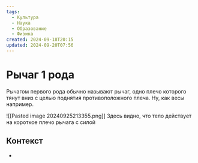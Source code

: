 ```yaml
---
tags:
  - Культура
  - Наука
  - Образование
  - Физика
created: 2024-09-18T20:15
updated: 2024-09-20T07:56
---
```

# Рычаг 1 рода
Рычагом первого рода обычно называют рычаг, одно плечо которого тянут вниз с целью поднятия противоположного плеча. Ну, как весы например.

 ![[Pasted image 20240925213355.png]]
 Здесь видно, что тело действует на короткое плечо рычага с силой 
## Контекст
- 

